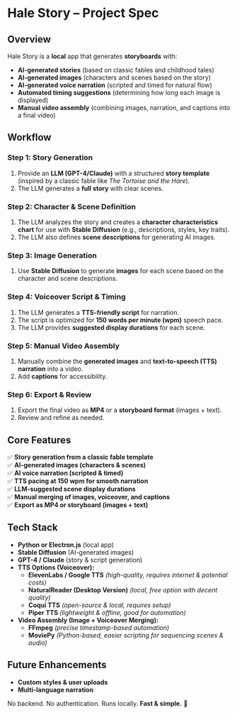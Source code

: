 # **Hale Story – Project Spec**  

## **Overview**  
Hale Story is a **local** app that generates **storyboards** with:  
- **AI-generated stories** (based on classic fables and childhood tales)  
- **AI-generated images** (characters and scenes based on the story)  
- **AI-generated voice narration** (scripted and timed for natural flow)  
- **Automated timing suggestions** (determining how long each image is displayed)  
- **Manual video assembly** (combining images, narration, and captions into a final video)  

## **Workflow**  
### **Step 1: Story Generation**  
1. Provide an **LLM (GPT-4/Claude)** with a structured **story template** (inspired by a classic fable like *The Tortoise and the Hare*).  
2. The LLM generates a **full story** with clear scenes.  

### **Step 2: Character & Scene Definition**  
1. The LLM analyzes the story and creates a **character characteristics chart** for use with **Stable Diffusion** (e.g., descriptions, styles, key traits).  
2. The LLM also defines **scene descriptions** for generating AI images.  

### **Step 3: Image Generation**  
1. Use **Stable Diffusion** to generate **images** for each scene based on the character and scene descriptions.  

### **Step 4: Voiceover Script & Timing**  
1. The LLM generates a **TTS-friendly script** for narration.  
2. The script is optimized for **150 words per minute (wpm)** speech pace.  
3. The LLM provides **suggested display durations** for each scene.  

### **Step 5: Manual Video Assembly**  
1. Manually combine the **generated images** and **text-to-speech (TTS) narration** into a video.  
2. Add **captions** for accessibility.  

### **Step 6: Export & Review**  
1. Export the final video as **MP4** or a **storyboard format** (images + text).  
2. Review and refine as needed.  

## **Core Features**  
✅ **Story generation from a classic fable template**  
✅ **AI-generated images (characters & scenes)**  
✅ **AI voice narration (scripted & timed)**  
✅ **TTS pacing at 150 wpm for smooth narration**  
✅ **LLM-suggested scene display durations**  
✅ **Manual merging of images, voiceover, and captions**  
✅ **Export as MP4 or storyboard (images + text)**  

## **Tech Stack**  
- **Python or Electron.js** (local app)  
- **Stable Diffusion** (AI-generated images)  
- **GPT-4 / Claude** (story & script generation)  
- **TTS Options (Voiceover):**  
  - **ElevenLabs / Google TTS** *(high-quality, requires internet & potential costs)*  
  - **NaturalReader (Desktop Version)** *(local, free option with decent quality)*  
  - **Coqui TTS** *(open-source & local, requires setup)*  
  - **Piper TTS** *(lightweight & offline, good for automation)*  
- **Video Assembly (Image + Voiceover Merging):**  
  - **FFmpeg** *(precise timestamp-based automation)*  
  - **MoviePy** *(Python-based, easier scripting for sequencing scenes & audio)*  

## **Future Enhancements**  
- **Custom styles & user uploads**  
- **Multi-language narration**  

No backend. No authentication. Runs locally. **Fast & simple.** 🚀  
